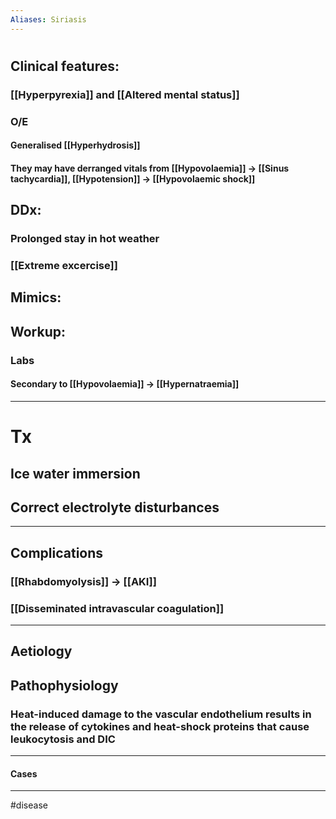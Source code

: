```yaml
---
Aliases: Siriasis
---
```

# 
## Clinical features:
### [[Hyperpyrexia]] and [[Altered mental status]]
### O/E
#### Generalised [[Hyperhydrosis]]
#### They may have derranged vitals from [[Hypovolaemia]] -> [[Sinus tachycardia]], [[Hypotension]] -> [[Hypovolaemic shock]]
####
## DDx:
### Prolonged stay in hot weather
### [[Extreme excercise]]
## Mimics:
###
## Workup:
### Labs
#### Secondary to [[Hypovolaemia]] -> [[Hypernatraemia]]

---
# Tx
## Ice water immersion
## Correct electrolyte disturbances

---
## Complications
### [[Rhabdomyolysis]] -> [[AKI]]
### [[Disseminated intravascular coagulation]]

---
## Aetiology
## Pathophysiology
### Heat-induced damage to the vascular endothelium results in the release of cytokines and heat-shock proteins that cause leukocytosis and DIC

---
#### Cases


---
#disease 